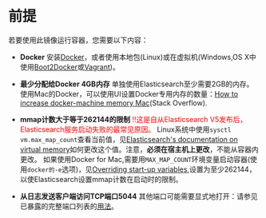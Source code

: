 # 前提

若要使用此镜像运行容器，您需要以下内容：

- **Docker**
安装[Docker](https://docker.com/)，或者使用本地包(Linux)或在虚拟机(Windows,OS X中使用[Boot2Docker](http://boot2docker.io/)或[Vagrant](https://www.vagrantup.com/))。

- **最少分配给Docker 4GB内存**
单独使用Elasticsearch至少需要2GB的内存。
使用Mac的Docker，可以使用UI设置Docker专用内存的数量：[How to increase docker-machine memory Mac](https://stackoverflow.com/questions/32834082/how-to-increase-docker-machine-memory-mac/39720010#39720010)(Stack Overflow).

- **mmap计数大于等于262144的限制**
<font color=red>!!这是自从Elasticsearch V5发布后，Elasticsearch服务启动失败的最常见原因。</font>
Linux系统中使用`sysctl vm.max_map_count`查看当前值，见[Elasticsearch's documentation on virtual memory](https://www.elastic.co/guide/en/elasticsearch/reference/5.0/vm-max-map-count.html#vm-max-map-count)如何更改这个值。注意，**必须在宿主机上更改**，不能从容器内更改。
如果使用Docker for Mac,需要用`MAX_MAP_COUNT`环境变量启动容器(使用`docker的-e`选项)，见[Overriding start-up variables](usage/var.md),设置为至少262144，以使Elasticsearch设置mmap计数在启动时的限制。

- **从日志发送客户端访问TCP端口5044**
其他端口可能需要显式地打开：请参见已暴露的完整端口列表的[用法](usage/README.md)。
